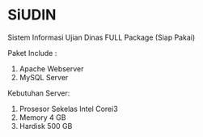 # SiUDIN
Sistem Informasi Ujian Dinas FULL Package (Siap Pakai)

Paket Include :
1. Apache Webserver
2. MySQL Server

Kebutuhan Server:
1. Prosesor Sekelas Intel Corei3
2. Memory 4 GB
3. Hardisk 500 GB

